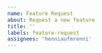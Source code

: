 ```yaml
---
name: Feature Request
about: Request a new feature
title: ''
labels: feature-request
assignees: 'henniaufmrenni'
---
```

